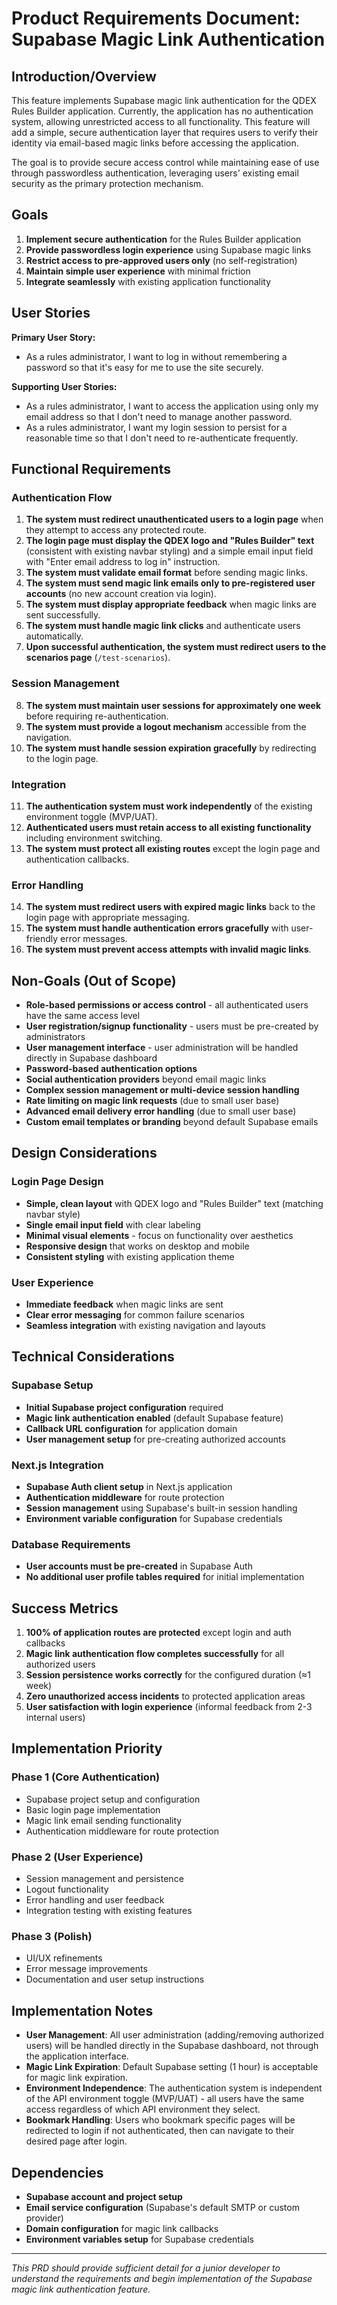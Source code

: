 # Product Requirements Document: Supabase Magic Link Authentication

## Introduction/Overview

This feature implements Supabase magic link authentication for the QDEX Rules Builder application. Currently, the application has no authentication system, allowing unrestricted access to all functionality. This feature will add a simple, secure authentication layer that requires users to verify their identity via email-based magic links before accessing the application.

The goal is to provide secure access control while maintaining ease of use through passwordless authentication, leveraging users' existing email security as the primary protection mechanism.

## Goals

1. **Implement secure authentication** for the Rules Builder application
2. **Provide passwordless login experience** using Supabase magic links
3. **Restrict access to pre-approved users only** (no self-registration)
4. **Maintain simple user experience** with minimal friction
5. **Integrate seamlessly** with existing application functionality

## User Stories

**Primary User Story:**
- As a rules administrator, I want to log in without remembering a password so that it's easy for me to use the site securely.

**Supporting User Stories:**
- As a rules administrator, I want to access the application using only my email address so that I don't need to manage another password.
- As a rules administrator, I want my login session to persist for a reasonable time so that I don't need to re-authenticate frequently.

## Functional Requirements

### Authentication Flow
1. **The system must redirect unauthenticated users to a login page** when they attempt to access any protected route.
2. **The login page must display the QDEX logo and "Rules Builder" text** (consistent with existing navbar styling) and a simple email input field with "Enter email address to log in" instruction.
3. **The system must validate email format** before sending magic links.
4. **The system must send magic link emails only to pre-registered user accounts** (no new account creation via login).
5. **The system must display appropriate feedback** when magic links are sent successfully.
6. **The system must handle magic link clicks** and authenticate users automatically.
7. **Upon successful authentication, the system must redirect users to the scenarios page** (`/test-scenarios`).

### Session Management  
8. **The system must maintain user sessions for approximately one week** before requiring re-authentication.
9. **The system must provide a logout mechanism** accessible from the navigation.
10. **The system must handle session expiration gracefully** by redirecting to the login page.

### Integration
11. **The authentication system must work independently** of the existing environment toggle (MVP/UAT).
12. **Authenticated users must retain access to all existing functionality** including environment switching.
13. **The system must protect all existing routes** except the login page and authentication callbacks.

### Error Handling
14. **The system must redirect users with expired magic links** back to the login page with appropriate messaging.
15. **The system must handle authentication errors gracefully** with user-friendly error messages.
16. **The system must prevent access attempts with invalid magic links**.

## Non-Goals (Out of Scope)

- **Role-based permissions or access control** - all authenticated users have the same access level
- **User registration/signup functionality** - users must be pre-created by administrators
- **User management interface** - user administration will be handled directly in Supabase dashboard
- **Password-based authentication options**
- **Social authentication providers** beyond email magic links  
- **Complex session management or multi-device session handling**
- **Rate limiting on magic link requests** (due to small user base)
- **Advanced email delivery error handling** (due to small user base)
- **Custom email templates or branding** beyond default Supabase emails

## Design Considerations

### Login Page Design
- **Simple, clean layout** with QDEX logo and "Rules Builder" text (matching navbar style)
- **Single email input field** with clear labeling
- **Minimal visual elements** - focus on functionality over aesthetics
- **Responsive design** that works on desktop and mobile
- **Consistent styling** with existing application theme

### User Experience
- **Immediate feedback** when magic links are sent
- **Clear error messaging** for common failure scenarios
- **Seamless integration** with existing navigation and layouts

## Technical Considerations

### Supabase Setup
- **Initial Supabase project configuration** required
- **Magic link authentication enabled** (default Supabase feature)
- **Callback URL configuration** for application domain
- **User management setup** for pre-creating authorized accounts

### Next.js Integration
- **Supabase Auth client setup** in Next.js application
- **Authentication middleware** for route protection
- **Session management** using Supabase's built-in session handling
- **Environment variable configuration** for Supabase credentials

### Database Requirements
- **User accounts must be pre-created** in Supabase Auth
- **No additional user profile tables required** for initial implementation

## Success Metrics

1. **100% of application routes are protected** except login and auth callbacks
2. **Magic link authentication flow completes successfully** for all authorized users
3. **Session persistence works correctly** for the configured duration (≈1 week)
4. **Zero unauthorized access incidents** to protected application areas
5. **User satisfaction with login experience** (informal feedback from 2-3 internal users)

## Implementation Priority

### Phase 1 (Core Authentication)
- Supabase project setup and configuration
- Basic login page implementation
- Magic link email sending functionality
- Authentication middleware for route protection

### Phase 2 (User Experience)
- Session management and persistence
- Logout functionality
- Error handling and user feedback
- Integration testing with existing features

### Phase 3 (Polish)
- UI/UX refinements
- Error message improvements
- Documentation and user setup instructions

## Implementation Notes

- **User Management**: All user administration (adding/removing authorized users) will be handled directly in the Supabase dashboard, not through the application interface.
- **Magic Link Expiration**: Default Supabase setting (1 hour) is acceptable for magic link expiration.
- **Environment Independence**: The authentication system is independent of the API environment toggle (MVP/UAT) - all users have the same access regardless of which API environment they select.
- **Bookmark Handling**: Users who bookmark specific pages will be redirected to login if not authenticated, then can navigate to their desired page after login.

## Dependencies

- **Supabase account and project setup**
- **Email service configuration** (Supabase's default SMTP or custom provider)
- **Domain configuration** for magic link callbacks
- **Environment variables setup** for Supabase credentials

---

*This PRD should provide sufficient detail for a junior developer to understand the requirements and begin implementation of the Supabase magic link authentication feature.* 